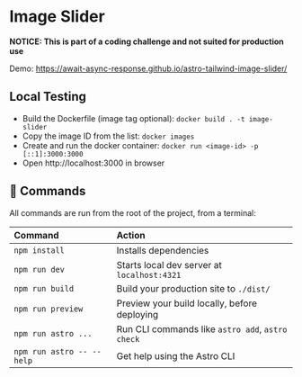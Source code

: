 # Image Slider

**NOTICE: This is part of a coding challenge and not suited for production use**

Demo: https://await-async-response.github.io/astro-tailwind-image-slider/

## Local Testing

- Build the Dockerfile (image tag optional): `docker build . -t image-slider`
- Copy the image ID from the list: `docker images`
- Create and run the docker container: `docker run <image-id> -p [::1]:3000:3000`
- Open http://localhost:3000 in browser

## 🧞 Commands

All commands are run from the root of the project, from a terminal:

| Command                   | Action                                           |
| :------------------------ | :----------------------------------------------- |
| `npm install`             | Installs dependencies                            |
| `npm run dev`             | Starts local dev server at `localhost:4321`      |
| `npm run build`           | Build your production site to `./dist/`          |
| `npm run preview`         | Preview your build locally, before deploying     |
| `npm run astro ...`       | Run CLI commands like `astro add`, `astro check` |
| `npm run astro -- --help` | Get help using the Astro CLI                     |
